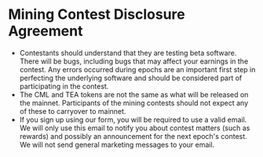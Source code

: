 # Mining Contest Disclosure Agreement
- Contestants should understand that they are testing beta software. There will be bugs, including bugs that may affect your earnings in the contest. Any errors occurred during epochs are an important first step in perfecting the underlying software and should be considered part of participating in the contest.
- The CML and TEA tokens are not the same as what will be released on the mainnet. Participants of the mining contests should not expect any of these to carryover to mainnet.
- If you sign up using our form, you will be required to use a valid email. We will only use this email to notify you about contest matters (such as rewards) and possibly an announcement for the next epoch's contest. We will not send general marketing messages to your email.